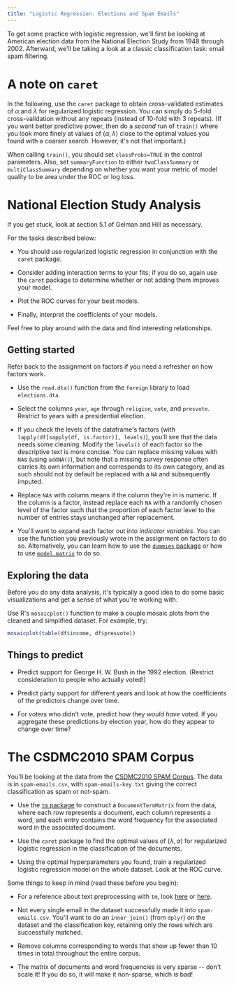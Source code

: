 ```yaml
---
title: "Logistic Regression: Elections and Spam Emails"
---
```


To get some practice with logistic regression, we'll first be looking at American election data from the National Election Study from 1948 through 2002. Afterward, we'll be taking a look at a classic classification task: email spam filtering.

A note on `caret`
=================

In the following, use the `caret` package to obtain cross-validated estimates of $\alpha$ and $\lambda$ for regularized logistic regression. You can simply do 5-fold cross-validation without any repeats (instead of 10-fold with 3 repeats). (If you want better predictive power, then do a *second* run of `train()` where you look more finely at values of $(\alpha, \lambda)$ close to the optimal values you found with a coarser search. However, it's not that important.)

When calling `train()`, you should set `classProbs=TRUE` in the control parameters. Also, set `summaryFunction` to either `twoClassSummary` or `multiClassSummary` depending on whether you want your metric of model quality to be area under the ROC or log loss.

National Election Study Analysis
================================

If you get stuck, look at section 5.1 of Gelman and Hill as necessary.

For the tasks described below:

* You should use regularized logistic regression in conjunction with the `caret` package.

* Consider adding interaction terms to your fits; if you do so, again use the `caret` package to determine whether or not adding them improves your model.

* Plot the ROC curves for your best models.

* Finally, interpret the coefficients of your models.

Feel free to play around with the data and find interesting relationships.

Getting started
---------------

Refer back to the assignment on factors if you need a refresher on how factors work.

* Use the `read.dta()` function from the `foreign` library to load `elections.dta`.

* Select the columns `year`, `age` through `religion`, `vote`, and `presvote`. Restrict to years with a presidential election.

* If you check the levels of the dataframe's factors (with `lapply(df[sapply(df, is.factor)], levels)`), you'll see that the data needs some cleaning. Modify the `levels()` of each factor so the descriptive text is more concise. You can replace missing values with `NA`s (using `addNA()`), but note that a missing survey response often carries its own information and corresponds to its own category, and as such should not by default be replaced with a `NA` and subsequently imputed.

* Replace `NA`s with column means if the column they're in is numeric. If the column is a factor, instead replace each `NA` with a randomly chosen level of the factor such that the proportion of each factor level to the number of entries stays unchanged after replacement.

* You'll want to expand each factor out into *indicator variables*. You can use the function you previously wrote in the assignment on factors to do so. Alternatively, you can learn how to use the [`dummies` package](https://cran.r-project.org/web/packages/dummies/index.html) or how to use [`model.matrix`](http://stackoverflow.com/a/2082278/3721976) to do so.

Exploring the data
------------------

Before you do any data analysis, it's typically a good idea to do some basic visualizations and get a sense of what you're working with.

Use R's `mosaicplot()` function to make a couple mosaic plots from the cleaned and simplified dataset. For example, try:

```r
mosaicplot(table(df$income, df$presvote))
```

Things to predict
-----------------

* Predict support for George H. W. Bush in the 1992 election. (Restrict consideration to people who actually voted!)

* Predict party support for different years and look at how the coefficients of the predictors change over time.

* For voters who didn't vote, predict how they *would have* voted. If you aggregate these predictions by election year, how do they appear to change over time?

The CSDMC2010 SPAM Corpus
=========================

You'll be looking at the data from the [CSDMC2010 SPAM Corpus](http://csmining.org/index.php/spam-email-datasets-.html). The data is in `spam-emails.csv`, with `spam-emails-key.txt` giving the correct classification as spam or not-spam.

* Use the [`tm` package](https://cran.r-project.org/web/packages/tm/) to construct a `DocumentTermMatrix` from the data, where each row represents a document, each column represents a word, and each entry contains the word frequency for the associated word in the associated document.

* Use the `caret` package to find the optimal values of $(\lambda, \alpha)$ for regularized logistic regression in the classification of the documents.

* Using the optimal hyperparameters you found, train a regularized logistic regression model on the whole dataset. Look at the ROC curve.

Some things to keep in mind (read these before you begin):

* For a reference about text preprocessing with `tm`, look [here](http://www.unt.edu/rss/class/Jon/R_SC/Module12/BasicTextMining.R) or [here](https://rstudio-pubs-static.s3.amazonaws.com/31867_8236987cf0a8444e962ccd2aec46d9c3.html).

* Not every single email in the dataset successfully made it into `spam-emails.csv`. You'll want to do an `inner_join()` (from `dplyr`) on the dataset and the classification key, retaining only the rows which are successfully matched.

* Remove columns corresponding to words that show up fewer than 10 times in total throughout the entire corpus.

* The matrix of documents and word frequencies is very sparse -- don't scale it! If you do so, it will make it non-sparse, which is bad!